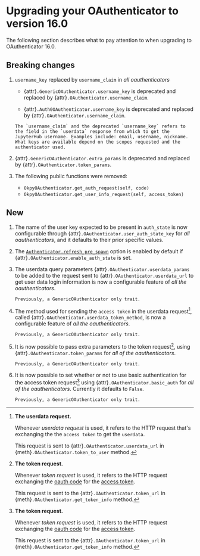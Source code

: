 # Upgrading your OAuthenticator to version 16.0

The following section describes what to pay attention to when upgrading to OAuthenticator 16.0.

## Breaking changes

1. `username_key` replaced by `username_claim` in _all oauthenticators_

   - {attr}`.GenericOAuthenticator.username_key` is deprecated and replaced by {attr}`.OAuthenticator.username_claim`.

   - {attr}`.Auth0OAuthenticator.username_key` is deprecated and replaced by {attr}`.OAuthenticator.username_claim`.

   ```{note}
   The `username_claim` and the deprecated `username_key` refers to the field in the `userdata` response from which to get the JupyterHub username. Examples include: email, username, nickname. What keys are available depend on the scopes requested and the authenticator used.
   ```

2. {attr}`.GenericOAuthenticator.extra_params` is deprecated and replaced by {attr}`.OAuthenticator.token_params`.

3. The following public functions were removed:

   - `OkpyOAuthenticator.get_auth_request(self, code)`
   - `OkpyOAuthenticator.get_user_info_request(self, access_token)`

## New

1. The name of the user key expected to be present in `auth_state` is now configurable through {attr}`.OAuthenticator.user_auth_state_key` for _all oauthenticators_, and it defaults to their prior specific values.

2. The [`Authenticator.refresh_pre_spawn`](https://jupyterhub.readthedocs.io/en/stable/api/auth.html#jupyterhub.auth.Authenticator.refresh_pre_spawn) option is enabled by default if {attr}`.OAuthenticator.enable_auth_state` is set.

3. The userdata query parameters {attr}`.OAuthenticator.userdata_params` to be added to the request sent to {attr}`.OAuthenticator.userdata_url` to get user data login information is now a configurable feature of _all the oauthenticators_.

   ```{note}
   Previously, a GenericOAuthenticator only trait.
   ```

4. The method used for sending the `access token` in the userdata request[^userdata_request], called {attr}`.OAuthenticator.userdata_token_method`, is now a configurable feature of _all the oauthenticators_.

   ```{note}
   Previously, a GenericOAuthenticator only trait.
   ```

5. It is now possible to pass extra parameters to the token request[^token_request], using {attr}`.OAuthenticator.token_params` for _all of the oauthenticators_.

   ```{note}
   Previously, a GenericOAuthenticator only trait.
   ```

6. It is now possible to set whether or not to use basic authentication for the access token request[^token_request] using {attr}`.OAuthenticator.basic_auth` for _all of the oauthenticators_.
   Currently it defaults to `False`.

   ```{note}
   Previously, a GenericOAuthenticator only trait.
   ```

[^token_request]: **The token request.**

    Whenever _token request_ is used, it refers to the HTTP request exchanging the [oauth code](https://www.rfc-editor.org/rfc/rfc6749#section-1.3.1) for the [access token](https://www.rfc-editor.org/rfc/rfc6749#section-1.4).

    This request is sent to the {attr}`.OAuthenticator.token_url` in {meth}`.OAuthenticator.get_token_info` method.


[^userdata_request]: **The userdata request.**

    Whenever _userdata request_ is used, it refers to the HTTP request that's exchanging the the `access token` to get the `userdata`.

    This request is sent to {attr}`.OAuthenticator.userdata_url` in {meth}`.OAuthenticator.token_to_user` method.